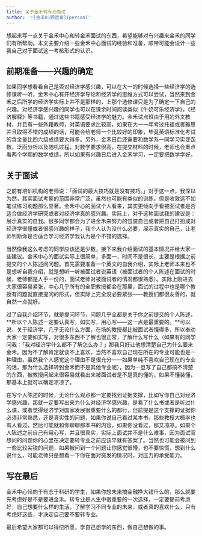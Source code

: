 ```yaml
---
title: 关于金禾转专业面试
author: '![金禾81顾哲豪](person)'
---
```


想起来写一点关于金禾中心和转金禾面试的东西，希望能够对有兴趣来金禾的同学们有所帮助。本文主要介绍一些金禾中心面试的经验和准备，顺带可能会设计一些我自己对于面试这一考核形式的认识。

## 前期准备——兴趣的确定

如果同学想看看自己是否对经济学感兴趣，可以在大一的时候选择一些经济学的选修课听一听，金禾中心有开经济学导论和经济学的思维方式可以尝试，当然来到金禾之后所学的经济学实际上并不是那样的，上那个选修课只是为了确定一下自己的兴趣。对经济学感兴趣的同学也可以在课余时间阅读类似《牛奶可乐经济学》，《经济解释》等书籍，通过这些书籍感受经济学的魅力。金禾试点班由于用的外文教材，并且有一些外籍教师，对英语要求比较高，如果在大一一年考过托福或者雅思并且取得不错的成绩的话，可能会给老师一个比较好的印象，毕竟英语标准化考试的含金量比四六级成绩要大得多。另外，金禾日后还需要和数学系一同学习实变函数，泛函分析以及随机过程，对数学要求很高，在提交材料的时候，老师也会重点看两个学期的数学成绩，所以如果有兴趣日后进入金禾学习，一定要把数学学好。

## 关于面试

​之前有培训机构的老师说：「面试的最大技巧就是没有技巧。」对于这一点，我深以为然，其实面试考察的范围非常广泛，虽然也可能有类似的训练，但是收效远不如笔试练习刷题那么显著。金禾中心的面试个人看来，其实更倾向于看被面试者是否适合做经济学研究或者对经济学真的感兴趣。实际上，对于这种面试我的建议是：展示真实的自我。很多同学都会为了进金禾来努力的包装自己或者把自己打扮成对经济学很懂或者很感兴趣的样子，我个人认为没什么必要，展示真实的自己，让老师判断你是否适合学习经济学我认为是个不错的选择。

​当然像我这么考虑的同学应该还是少数，接下来我介绍面试的基本情况并给大家一些建议。金禾中心的面试实际上很简单，多面一，时间不是很长，主要是根据之前提交的个人陈述问问题。首先需要准备一个英文的自我介绍，实际上老师本来也不是想听自我介绍，就是想听一听被面试者说英语（被面试者的个人陈述在面试的时候，老师都是人手一份的，面试老师对被面试者的情况都很熟悉）。实际上刚进去大家很容易紧张，中心几乎所有的全职教授都会在那里，面试的过程中也是哪个教授有问题就直接提问的形式，但实际上完全没必要紧张——教授们都很友善的，就自然一点就好。

​过了自我介绍环节，就是提问环节，问题几乎全都是关于你之前提交的个人陈述，**所以个人陈述一定要认真写，如实写，用心写——这一点是最重要的。**可以说，关于经济学，几乎无论什么方面，在场的教授都比被面试者懂得多，所以奉劝大家一定要如实写，对很多东西不了解也很正常，了解什么写什么（如果有的同学问我：「我对经济学什么都不了解怎么办？」那我只好让他想清楚自己为什么要来金禾。因为不了解肯定就谈不上喜欢，当然不喜欢自己现在所在的专业可能也是一种理由，虽然我个人感觉这个理由不是很充分——如果单纯不喜欢自己现在的专业的话，那为什么选择转到金禾而不是其他专业呢），因为一旦写了自己都搞不清楚的东西，被教授问起来很容易就看出来被面试者是不是真的懂的，如果不懂装懂，那基本上就可以确定凉凉了。

​在写个人陈述的时候，无论什么观点都一定要找到证据支撑，比如写你自己对经济学感兴趣，那就一定要写出来为什么对经济学感兴趣，是看了什么书或者是听过什么课，或者觉得经济学对国家发展很重要什么的都行，但前提是这个支撑的证据你必须非常熟悉，还是真实性的问题，如果你说自己看过某本书，那些教授大概率也有人看过，然后可能就和你聊聊那本书的内容，如果你没看过，那又凉凉。如果个人陈述之前自己有用心写，并且很真实，实际上面试并不是什么难事，因为面试官想问的问题你的心里在决定要转专业之前应该早就有答案了。当然也可能会被问到一些比较尖锐的问题，如果被问到一个问题让你感觉很懵，也不要惊慌，想到什么说什么，可能老师只是想看一下你在面对突发的情况时，对压力的承受能力。

## 写在最后

​金禾中心倾向于有志于科研的学生，如果你想未来搞金融挣大钱什么的，那么就要先考虑好是不是要进金禾。转专业是人生中很重要的一次选择，一定要提前考虑好，自己想要什么样的生活，了解学习不同专业的未来，或者真的喜欢什么，只有考虑好这些，才决定自己要不要转专业。

​最后希望大家都可以得偿所愿，学自己想学的东西，做自己想做的事。
